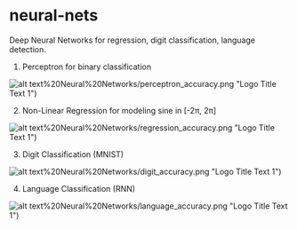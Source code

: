 # neural-nets
Deep Neural Networks for regression, digit classification, language detection.

1) Perceptron for binary classification

![alt text](https://github.com/abhi1345/100-days-of-ml/blob/master/C.%2015-20)%20Neural%20Networks/perceptron_accuracy.png "Logo Title Text 1")

2) Non-Linear Regression for modeling sine in [-2π, 2π]

![alt text](https://github.com/abhi1345/100-days-of-ml/blob/master/C.%2015-20)%20Neural%20Networks/regression_accuracy.png "Logo Title Text 1")

3) Digit Classification (MNIST)

![alt text](https://github.com/abhi1345/100-days-of-ml/blob/master/C.%2015-20)%20Neural%20Networks/digit_accuracy.png "Logo Title Text 1")

4) Language Classification (RNN)

![alt text](https://github.com/abhi1345/100-days-of-ml/blob/master/C.%2015-20)%20Neural%20Networks/language_accuracy.png "Logo Title Text 1")
